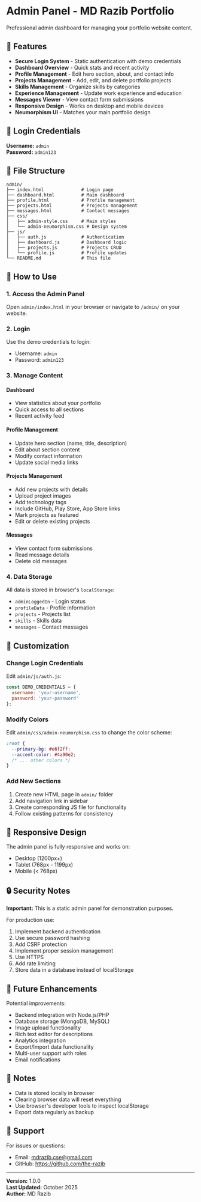 # Admin Panel - MD Razib Portfolio

Professional admin dashboard for managing your portfolio website content.

## 🚀 Features

- **Secure Login System** - Static authentication with demo credentials
- **Dashboard Overview** - Quick stats and recent activity
- **Profile Management** - Edit hero section, about, and contact info
- **Projects Management** - Add, edit, and delete portfolio projects
- **Skills Management** - Organize skills by categories
- **Experience Management** - Update work experience and education
- **Messages Viewer** - View contact form submissions
- **Responsive Design** - Works on desktop and mobile devices
- **Neumorphism UI** - Matches your main portfolio design

## 🔐 Login Credentials

**Username:** `admin`  
**Password:** `admin123`

## 📁 File Structure

```
admin/
├── index.html              # Login page
├── dashboard.html          # Main dashboard
├── profile.html            # Profile management
├── projects.html           # Projects management
├── messages.html           # Contact messages
├── css/
│   ├── admin-style.css     # Main styles
│   └── admin-neumorphism.css # Design system
├── js/
│   ├── auth.js             # Authentication
│   ├── dashboard.js        # Dashboard logic
│   ├── projects.js         # Projects CRUD
│   └── profile.js          # Profile updates
└── README.md               # This file
```

## 🎯 How to Use

### 1. Access the Admin Panel
Open `admin/index.html` in your browser or navigate to `/admin/` on your website.

### 2. Login
Use the demo credentials to login:
- Username: `admin`
- Password: `admin123`

### 3. Manage Content

#### Dashboard
- View statistics about your portfolio
- Quick access to all sections
- Recent activity feed

#### Profile Management
- Update hero section (name, title, description)
- Edit about section content
- Modify contact information
- Update social media links

#### Projects Management
- Add new projects with details
- Upload project images
- Add technology tags
- Include GitHub, Play Store, App Store links
- Mark projects as featured
- Edit or delete existing projects

#### Messages
- View contact form submissions
- Read message details
- Delete old messages

### 4. Data Storage
All data is stored in browser's `localStorage`:
- `adminLoggedIn` - Login status
- `profileData` - Profile information
- `projects` - Projects list
- `skills` - Skills data
- `messages` - Contact messages

## 🔧 Customization

### Change Login Credentials
Edit `admin/js/auth.js`:
```javascript
const DEMO_CREDENTIALS = {
  username: 'your-username',
  password: 'your-password'
};
```

### Modify Colors
Edit `admin/css/admin-neumorphism.css` to change the color scheme:
```css
:root {
  --primary-bg: #e6f2ff;
  --accent-color: #4a90e2;
  /* ... other colors */
}
```

### Add New Sections
1. Create new HTML page in `admin/` folder
2. Add navigation link in sidebar
3. Create corresponding JS file for functionality
4. Follow existing patterns for consistency

## 📱 Responsive Design

The admin panel is fully responsive and works on:
- Desktop (1200px+)
- Tablet (768px - 1199px)
- Mobile (< 768px)

## 🔒 Security Notes

**Important:** This is a static admin panel for demonstration purposes.

For production use:
1. Implement backend authentication
2. Use secure password hashing
3. Add CSRF protection
4. Implement proper session management
5. Use HTTPS
6. Add rate limiting
7. Store data in a database instead of localStorage

## 🚀 Future Enhancements

Potential improvements:
- Backend integration with Node.js/PHP
- Database storage (MongoDB, MySQL)
- Image upload functionality
- Rich text editor for descriptions
- Analytics integration
- Export/Import data functionality
- Multi-user support with roles
- Email notifications

## 📝 Notes

- Data is stored locally in browser
- Clearing browser data will reset everything
- Use browser's developer tools to inspect localStorage
- Export data regularly as backup

## 🤝 Support

For issues or questions:
- Email: mdrazib.cse@gmail.com
- GitHub: https://github.com/the-razib

---

**Version:** 1.0.0  
**Last Updated:** October 2025  
**Author:** MD Razib
